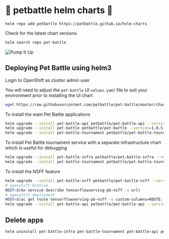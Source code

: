 # 🍾 petbattle helm charts 🍾
```
helm repo add petbattle https://petbattle.github.io/helm-charts
```

Check for the latest chart versions
```bash
helm search repo pet-battle
```

![Pump It Up](https://i.pinimg.com/originals/c4/43/fc/c443fcf40abba3f9e098d5bd25ca20be.gif)

## Deploying Pet Battle using helm3

Login to OpenShift as cluster admin user

You will need to adjust the `pet-battle` UI `values.yaml` file to suit your environment prior to installing the UI chart
```bash
wget https://raw.githubusercontent.com/petbattle/pet-battle/master/chart/values.yaml
```

To install the main Pet Battle applications
```bash
helm upgrade --install pet-battle-api petbattle/pet-battle-api --version=1.0.9 --namespace petbattle --create-namespace
helm upgrade --install pet-battle petbattle/pet-battle --version=1.0.5 -f values.yaml --namespace petbattle
helm upgrade --install pet-battle-tournament petbattle/pet-battle-tournament --version=1.0.29 --namespace petbattle
```

To install Pet Battle tournament service with a separate infrastructure chart which is useful for debugging
```bash
helm upgrade --install pet-battle-infra petbattle/pet-battle-infra --version=1.0.21 --set install_cert_util=true --namespace petbattle
helm upgrade --install pet-battle-tournament petbattle/pet-battle-tournament --version=1.0.29 --set tags.infra=false --namespace petbattle
```

To install the NSFF feature
```bash
helm upgrade --install pet-battle-nsff petbattle/pet-battle-nsff --version=0.0.2 --namespace petbattle
# openshift knative
HOST=$(kn service describe tensorflowserving-pb-nsff -o url)
# openshift deployment
HOST=$(oc get route tensorflowserving-pb-nsff -o custom-columns=ROUTE:.spec.host --no-headers)
helm upgrade --install pet-battle-api petbattle/pet-battle-api --version=1.0.9 --set nsff.enabled=true --set nsff.apiHost=${HOST} --namespace petbattle
```

## Delete apps

```bash
helm uninstall pet-battle-infra pet-battle-tournament pet-battle-api pet-battle pet-battle-nsff
```
